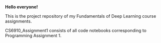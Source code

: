 **Hello everyone!**

This is the project repository of my Fundamentals of Deep Learning course assignments.

CS6910_Assignment1 consists of all code notebooks corresponding to Programming Assignment 1.
